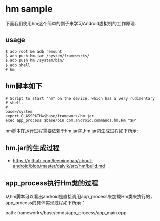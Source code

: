 hm sample
========================================

下面我们使用hm这个简单的例子来学习Android虚拟机的工作原理.

usage
----------------------------------------

```
$ adb root && adb remount
$ adb push hm.jar /system/frameworks/
$ adb push hm /system/bin/
$ adb shell
# hm
```

hm脚本如下
----------------------------------------

```
# Script to start "hm" on the device, which has a very rudimentary
# shell.
#
base=/system
export CLASSPATH=$base/framework/hm.jar
exec app_process $base/bin com.android.commands.hm.Hm "$@"
```

hm脚本在运行过程需要依赖于hm.jar包,hm.jar包生成过程如下所示:

hm.jar的生成过程
----------------------------------------

* https://github.com/leeminghao/about-android/blob/master/dalvik/src/hm/build.md

app_process执行Hm类的过程
----------------------------------------

从hm脚本可以看出android是直接调用app_process来加载Hm类来执行的，
app_process的具体实现过程如下所示：

path: frameworks/base/cmds/app_process/app_main.cpp
```
```